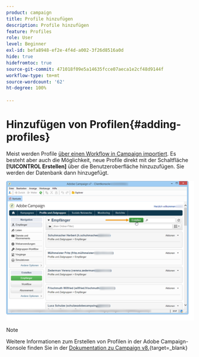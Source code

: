 ```yaml
---
product: campaign
title: Profile hinzufügen
description: Profile hinzufügen
feature: Profiles
role: User
level: Beginner
exl-id: befa8948-ef2e-4f4d-a002-3f26d8516a0d
hide: true
hidefromtoc: true
source-git-commit: 471018f09e5a14635fcce07aeca1e2cf48d9144f
workflow-type: tm+mt
source-wordcount: '62'
ht-degree: 100%

---
```


# Hinzufügen von Profilen{#adding-profiles}



Meist werden Profile [über einen Workflow in Campaign importiert](../../platform/using/import-export-workflows.md). Es besteht aber auch die Möglichkeit, neue Profile direkt mit der Schaltfläche **[!UICONTROL Erstellen]** über die Benutzeroberfläche hinzuzufügen. Sie werden der Datenbank dann hinzugefügt.

![](assets/s_ncs_user_profile_add.png)

>[!NOTE]
>
>Weitere Informationen zum Erstellen von Profilen in der Adobe Campaign-Konsole finden Sie in der [Dokumentation zu Campaign v8.](https://experienceleague.adobe.com/de/docs/campaign-classic/using/getting-started/profile-management/adding-profiles){target=_blank}


<!--
Enter the information for this profile. The tabs and fields to be completed are described in [Editing a profile](../../platform/using/editing-a-profile.md).

Click **[!UICONTROL Save]** to validate profile creation. The profile is then added in Adobe Campaign database.
-->